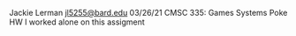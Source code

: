 Jackie Lerman <jl5255@bard.edu>
03/26/21
CMSC 335: Games Systems
Poke HW 
I worked alone on this assigment
